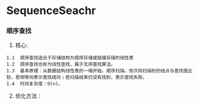 # SequenceSeachr
### 顺序查找
  1. 核心:  
  
    1.1  顺序查找适合于存储结构为顺序存储或链接存储的线性表
    1.2  顺序查找也称为线性查找，属于无序查找算法。
    1.3  基本原理：从数据结构线性表的一端开始，顺序扫描，依次将扫描到的结点与查找值比较，若相等则表示查找成功；若扫描结束仍没有找到，表示查找失败。
    1.4  时间复杂度：O(n)。 
  2. 优化方法： 


